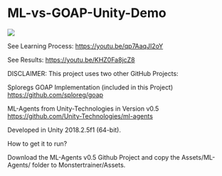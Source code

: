 # ML-vs-GOAP-Unity-Demo

![](Doc/unityMLvsGOAPdoc.gif)

See Learning Process:
https://youtu.be/qp7AaqJI2oY

See Results:
https://youtu.be/KHZ0Fa8jcZ8

DISCLAIMER:
This project uses two other GitHub Projects:

Sploregs GOAP Implementation (included in this Project)
https://github.com/sploreg/goap

ML-Agents from Unity-Technologies in Version v0.5
https://github.com/Unity-Technologies/ml-agents

Developed in Unity 2018.2.5f1 (64-bit).

How to get it to run?

Download the ML-Agents v0.5 Github Project and copy the Assets/ML-Agents/ folder to Monstertrainer/Assets.
